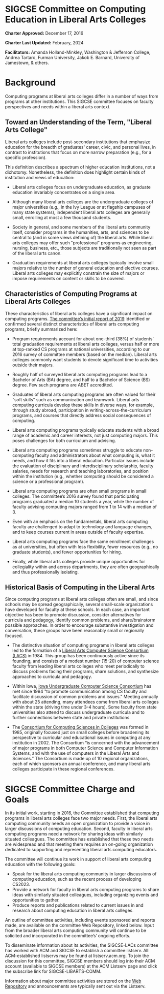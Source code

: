 # SIGCSE Committee on Computing Education in Liberal Arts Colleges

**Charter Approved:** December 17, 2016

**Charter Last Updated:** February, 2024

**Facilitators:** Amanda Holland-Minkley, Washington & Jefferson College, Andrea Tartaro, Furman University, Jakob E. Barnard, University of Jamestown, & others.

# Background

Computing programs at liberal arts colleges differ in a number of ways from programs at other institutions. This SIGCSE committee focuses on faculty perspectives and needs within a liberal arts context.

## Toward an Understanding of the Term, "Liberal Arts College"

Liberal arts colleges include post-secondary institutions that emphasize education for the breadth of graduates' career, civic, and personal lives, in contrast to institutions that focus on more narrow preparation (e.g., for a specific profession).

This definition describes a spectrum of higher education institutions, not a dichotomy. Nonetheless, the definition does highlight certain kinds of institution and views of education:

- Liberal arts colleges focus on undergraduate education, as graduate education invariably concentrates on a single area.

- Although many liberal arts colleges are the undergraduate colleges of major universities (e.g., in the Ivy League or at flagship campuses of many state systems), independent liberal arts colleges are generally small, enrolling at most a few thousand students.

- Society in general, and some members of the liberal arts community itself, consider programs in the humanities, arts, and sciences to be central to (and in some views defining of) the liberal arts. While liberal arts colleges may offer such "professional" programs as engineering, nursing, business, etc., those subjects are traditionally not seen as part of the liberal arts canon.

- Graduation requirements at liberal arts colleges typically involve small majors relative to the number of general education and elective courses. Liberal arts colleges may explicitly constrain the size of majors or impose requirements on content or skills to be covered.

## Characteristics of Computing Programs at Liberal Arts Colleges

These characteristics of liberal arts colleges have a significant impact on computing programs. [The committee’s initial report of 2019](https://dl.acm.org/citation.cfm?id=3314027) identified or confirmed several distinct characteristics of liberal arts computing programs, briefly summarized here:

- Program requirements account for about one-third (38%) of students’ total graduation requirements at liberal arts colleges, versus half or more at top-ranked CS programs at national universities, according to our 2016 survey of committee members (based on the median). Liberal arts colleges commonly want students to devote significant time to activities outside their majors.

- Roughly half of surveyed liberal arts computing programs lead to a Bachelor of Arts (BA) degree, and half to a Bachelor of Science (BS) degree. Few such programs are ABET accredited.

-  Graduates of liberal arts computing programs are often valued for their “soft skills” such as communication and teamwork. Liberal arts computing curricula develop these skills in diverse ways, for example, through study abroad, participation in writing-across-the-curriculum programs, and courses that directly address social consequences of computing.

- Liberal arts computing programs typically educate students with a broad range of academic and career interests, not just computing majors. This poses challenges for both curriculum and advising.

- Liberal arts computing programs sometimes struggle to educate non-computing faculty and administrators about what computing is, what it needs, and how it fits into a liberal education. Particular issues include the evaluation of disciplinary and interdisciplinary scholarship, faculty salaries, needs for research and teaching laboratories, and position within the institution (e.g., whether computing should be considered a science or a professional program).

- Liberal arts computing programs are often small programs in small colleges. The committee’s 2016 survey found that participating programs graduated a median 10 students a year, while the number of faculty advising computing majors ranged from 1 to 14 with a median of 3.

- Even with an emphasis on the fundamentals, liberal arts computing faculty are challenged to adapt to technology and language changes, and to keep courses current in areas outside of faculty expertise.

- Liberal arts computing programs face the same enrollment challenges as at universities, but often with less flexibility, fewer resources (e.g., no graduate students), and fewer opportunities for hiring.

- Finally, while liberal arts colleges provide unique opportunities for collegiality within and across departments, they are often geographically and thus professionally isolating.

## Historical Basis of Computing in the Liberal Arts

Since computing programs at liberal arts colleges often are small, and since schools may be spread geographically, several small-scale organizations have developed for faculty at these schools. In each case, an important objective has been to promote discussion, consider alternatives for curricula and pedagogy, identify common problems, and share/brainstorm possible approaches. In order to encourage substantive investigation and conversation, these groups have been reasonably small or regionally focused.

- The distinctive situation of computing programs in liberal arts colleges led to the formation of a [Liberal Arts Computer Science Consortium (LACS)](http://www.lacs.edu/) in 1984. This group has been continuously active since its founding, and consists of a modest number (15-20) of computer science faculty from leading liberal arts colleges who meet periodically to discuss problems facing their programs, share solutions, and synthesize approaches to curricula and pedagogy.

- Within Iowa, [Iowa Undergraduate Computer Science Consortium](http://www.cs.grinnell.edu/~walker/ia-cs/) has met since 1994 "to promote communication among CS faculty and facilitate discussion of common problems and issues." Meeting annually with about 25 attending, many attendees come from liberal arts colleges within the state (driving time under 3-4 hours). Some faculty from state universities also attend to discuss undergraduate curricula and to further connections between state and private institutions.

- The [Consortium for Computing Sciences in Colleges](http://www.ccsc.org/) was formed in 1985, originally focused just on small colleges before broadening its perspective to curricular and educational issues in computing at any institution in 2002. The Consortium “is concerned with the advancement of major programs in both Computer Science and Computer Information Systems, and with the use of computers in the Liberal Arts and Sciences.” The Consortium is made up of 10 regional organizations, each of which sponsors an annual conference, and many liberal arts colleges participate in these regional conferences.

# SIGCSE Committee Charge and Goals

In its initial work, starting in 2016, the Committee established that computing programs in liberal arts colleges face two major needs. First, the liberal arts computing community needs an open organization to provide a voice in larger discussions of computing education. Second, faculty in liberal arts computing programs need a network for sharing ideas with similarly situated colleagues. The committee has established that these two needs are widespread and that meeting them requires an on-going organization dedicated to supporting and representing liberal arts computing educators. 

The committee will continue its work in support of liberal arts computing education with the following goals:
- Speak for the liberal arts computing community in larger discussions of computing education, such as the recent process of developing CS2023.
- Provide a network for faculty in liberal arts computing programs to share ideas with similarly situated colleagues, including organizing events and opportunities to gather.
- Produce reports and publications related to current issues in and research about computing education in liberal arts colleges.

An outline of committee activities, including events sponsored and reports made, are available on the committee Web Repository, linked below. Input from the broader liberal arts computing community will continue to be solicited and incorporated in the committee’s’ ongoing efforts.

To disseminate information about its activities, the SIGCSE-LACs committee has worked with ACM and SIGCSE to establish a committee listserv. All ACM-established listservs may be found at listserv.acm.org. To join the discussion for this committee, SIGCSE members should log into their ACM account (available to SIGCSE members) at the ACM Listserv page and click the subscribe link for SIGCSE-LIBARTS-COMM.

Information about major committee activities are stored on the [Web Repository](https://computing-in-the-liberal-arts.github.io/) and announcements are typically sent out via the Listserv.
